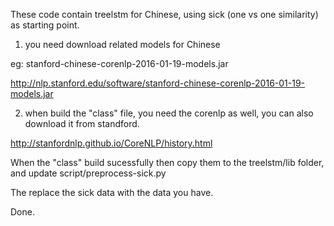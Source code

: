 These code contain treelstm for Chinese, using sick (one vs one similarity) as starting point. 

1) you need download related models for Chinese

eg:
stanford-chinese-corenlp-2016-01-19-models.jar

http://nlp.stanford.edu/software/stanford-chinese-corenlp-2016-01-19-models.jar

2) when build the "class" file, you need the corenlp as well, you can also download it from standford.

http://stanfordnlp.github.io/CoreNLP/history.html

When the "class" build sucessfully then copy them to the treelstm/lib folder, and update script/preprocess-sick.py

The replace the sick data with the data you have.


Done.
